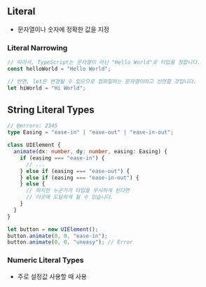 ## Literal

- 문자열이나 숫자에 정확한 값을 지정



### Literal Narrowing

```typescript
// 따라서, TypeScript는 문자열이 아닌 "Hello World"로 타입을 정합니다.
const helloWorld = "Hello World";

// 반면, let은 변경될 수 있으므로 컴파일러는 문자열이라고 선언할 것입니다.
let hiWorld = "Hi World"; 
```



## String Literal Types

```typescript
// @errors: 2345
type Easing = "ease-in" | "ease-out" | "ease-in-out";

class UIElement {
  animate(dx: number, dy: number, easing: Easing) {
    if (easing === "ease-in") {
      // ...
    } else if (easing === "ease-out") {
    } else if (easing === "ease-in-out") {
    } else {
      // 하지만 누군가가 타입을 무시하게 된다면
      // 이곳에 도달하게 될 수 있습니다.
    }
  }
}

let button = new UIElement();
button.animate(0, 0, "ease-in");
button.animate(0, 0, "uneasy"); // Error
```

### Numeric Literal Types

- 주로 설정값 사용할 때 사용
